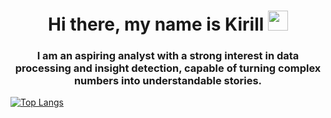 <h1 align="center">Hi there,  my name is Kirill</a> 
<img src="https://github.com/blackcater/blackcater/raw/main/images/Hi.gif" height="32"/></h1>
<h3 align="center">I am an aspiring analyst with a strong interest in data processing and insight detection, capable of turning complex numbers into understandable stories.</h3>

[![Top Langs](https://github-readme-stats.vercel.app/api/top-langs/?username=KirGo-91&layout=compact)](https://github.com/anuraghazra/github-readme-stats)
<!--
## Hi there 👋
**KirGo-91/KirGo-91** is a ✨ _special_ ✨ repository because its `README.md` (this file) appears on your GitHub profile.

Here are some ideas to get you started:

- 🔭 I’m currently working on ...
- 🌱 I’m currently learning ...
- 👯 I’m looking to collaborate on ...
- 🤔 I’m looking for help with ...
- 💬 Ask me about ...
- 📫 How to reach me: ...
- 😄 Pronouns: ...
- ⚡ Fun fact: ...
-->
